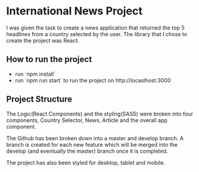 # International News Project
I was given the task to create a news application that returned the top 5 headlines from a country selected by the user. The library that I chose to create the project was React.

## How to run the project
<ul>
    <li>run `npm install`</li>
    <li>run `npm run start` to run the project on http://locaslhost:3000</li>
</ul>

## Project Structure
The Logic(React Components) and the styling(SASS) were broken into four components, Country Selector, News, Article and the overall app component.

The Github has been broken down into a master and develop branch. A branch is created for each new feature which will be merged into the develop (and eventually the master) branch once it is completed.

The project has also been styled for desktop, tablet and mobile.


